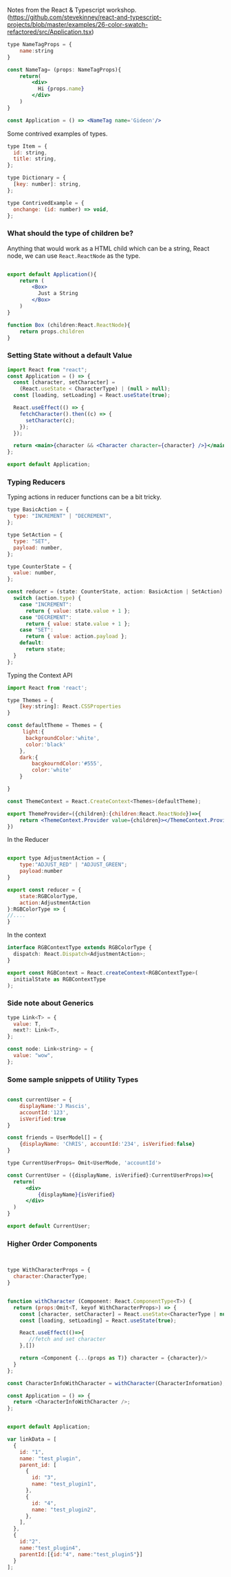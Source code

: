 Notes from the React & Typescript workshop.
(https://github.com/stevekinney/react-and-typescript-projects/blob/master/examples/26-color-swatch-refactored/src/Application.tsx)

```jsx
type NameTagProps = {
    name:string
}

const NameTag= (props: NameTagProps){
    return(
        <div>
          Hi {props.name}
        </div>
    )
}

const Application = () => <NameTag name='Gideon'/>

```

Some contrived examples of types.

```jsx
type Item = {
  id: string,
  title: string,
};

type Dictionary = {
  [key: number]: string,
};

type ContrivedExample = {
  onchange: (id: number) => void,
};
```

### What should the type of children be?

Anything that would work as a HTML child which can be a string, React node, we can use `React.ReactNode` as the type.

```jsx

export default Application(){
    return (
        <Box>
          Just a String
        </Box>
    )
}

function Box (children:React.ReactNode){
    return props.children
}

```

### Setting State without a default Value

```jsx
import React from "react";
const Application = () => {
  const [character, setCharacter] =
    (React.useState < CharacterType) | (null > null);
  const [loading, setLoading] = React.useState(true);

  React.useEffect(() => {
    fetchCharacter().then((c) => {
      setCharacter(c);
    });
  });

  return <main>{character && <Character character={character} />}</main>;
};

export default Application;
```

### Typing Reducers

Typing actions in reducer functions can be a bit tricky.

```javascript
type BasicAction = {
  type: "INCREMENT" | "DECREMENT",
};

type SetAction = {
  type: "SET",
  payload: number,
};

type CounterState = {
  value: number,
};

const reducer = (state: CounterState, action: BasicAction | SetAction) => {
  switch (action.type) {
    case "INCREMENT":
      return { value: state.value + 1 };
    case "DECREMENT":
      return { value: state.value + 1 };
    case "SET":
      return { value: action.payload };
    default:
      return state;
  }
};
```

Typing the Context API

```jsx
import React from 'react';

type Themes = {
    [key:string]: React.CSSProperties
}

const defaultTheme = Themes = {
     light:{
      backgroundColor:'white',
      color:'black'
    },
    dark:{
        bacgkourndColor:'#555',
        color:'white'
    }

}

const ThemeContext = React.CreateContext<Themes>(defaultTheme);

export ThemeProvider=({children}:{children:React.ReactNode})=>{
    return <ThemeContext.Provider value={children}></ThemeContext.Provider>
})


```

In the Reducer

```jsx

export type AdjustmentAction = {
    type:"ADJUST_RED" | "ADJUST_GREEN";
    payload:number
}

export const reducer = {
    state:RGBColorType,
    action:AdjustmentAction
}:RGBColorType => {
//....
}

```

In the context

```ts
interface RGBContextType extends RGBColorType {
  dispatch: React.Dispatch<AdjustmentAction>;
}

export const RGBContext = React.createContext<RGBContextType>(
  initialState as RGBContextType
);
```

### Side note about Generics

```jsx
type Link<T> = {
  value: T,
  next?: Link<T>,
};

const node: Link<string> = {
  value: "wow",
};
```

### Some sample snippets of Utility Types

```jsx

const currentUser = {
    displayName:'J Mascis',
    accountId:'123',
    isVerified:true
}

const friends = UserModel[] = {
    {displayName: 'ChRIS', accountId:'234', isVerified:false}
}

type CurrentUserProps= Omit<UserMode, 'accountId'>

const CurrentUser = ({displayName, isVerified}:CurrentUserProps)=>{
  return(
      <div>
          {displayName}{isVerified}
      </div>
  )
}

export default CurrentUser;


```

### Higher Order Components

```javascript


type WithCharacterProps = {
  character:CharacterType;
}


function withCharacter (Component: React.ComponentType<T>) {
  return (props:Omit<T, keyof WithCharacterProps>) => {
    const [character, setCharacter] = React.useState<CharacterType | null> (null);
    const [loading, setLoading] = React.useState(true);

    React.useEffect(()=>{
       //fetch and set character
    },[])

    return <Component {...(props as T)} character = {character}/>
  }
};

const CharacterInfoWithCharacter = withCharacter(CharacterInformation);

const Application = () => {
  return <CharacterInfoWithCharacter />;
};


export default Application;
```

```javascript
var linkData = [
  {
    id: "1",
    name: "test_plugin",
    parent_id: [
      {
        id: "3",
        name: "test_plugin1",
      },
      {
        id: "4",
        name: "test_plugin2",
      },
    ],
  },
  {
    id:"2".
    name:"test_plugin4",
    parentId:[{id:"4", name:"test_plugin5"}]
  }
];

```


